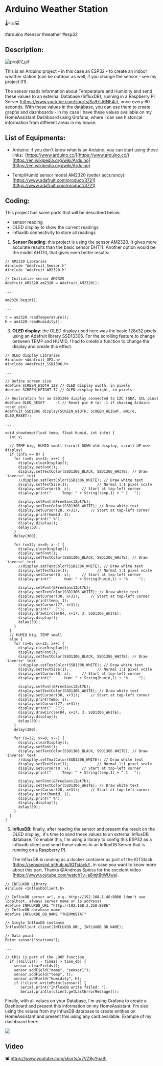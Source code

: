 # Arduino Weather Station
🌡️💦📊💻

#arduino #sensor #weather #esp32


## Description:

![proj07_gif](https://github.com/mmiller1br/mm_projects/assets/32887571/516ac97b-383c-4f97-8691-9268514e87ad)


This is an Arduino project - in this case an ESP32 - to create an indoor weather station (can be outdoor as well, if you change the sensor - see my project 01). 

The sensor reads information about Temperature and Humidity and send these values to an external Database (InfluxDB), running in a Raspberry PI Server (https://www.youtube.com/shorts/Sa97st6NF4c), once every 60 seconds. With these values in the database, you can use them to create graphs and dashboards - in my case I have these values available on my HomeAssistant Dashboard using Grafana, where I can see historical information from different areas in my house.

## List of Equipments:

- Arduino: if you don´t know what is an Arduino, you can start using these links: 
  [https://www.arduino.cc/](https://www.arduino.cc/)
  [https://en.wikipedia.org/wiki/Arduino](https://en.wikipedia.org/wiki/Arduino)​

- Temp/Humid sensor model AM2320 (better accurancy): 
  [https://www.adafruit.com/product/3721](https://www.adafruit.com/product/3721)



## Coding:

This project has some parts that will be described below:
- sensor reading
- OLED display to show the current readings
- influxdb connectivity to store all readings

1) **Sensor Reading**: this project is using the sensor AM2320. It gives more accurate results than the basic sensor DHT11. Another option would be the model AHT10, that gives even better results:

```arduino
// AM2320 Libraries
#include "Adafruit_Sensor.h"
#include "Adafruit_AM2320.h"

// Initialize sensor AM2320
Adafruit_AM2320 am2320 = Adafruit_AM2320();

...

am2320.begin();

...

t = am2320.readTemperature();
h = am2320.readHumidity();
```

3) **OLED display**: the OLED display used here was the basic 128x32 pixels using an Adafruit library SSD13306. For the scrolling feature to change between TEMP and HUMID, I had to create a function to change the display and create this effect.

```arduino
// OLED display Libraries
#include <Adafruit_GFX.h>
#include <Adafruit_SSD1306.h>

... 

// Define screen size     
#define SCREEN_WIDTH 128 // OLED display width, in pixels
#define SCREEN_HEIGHT 32 // OLED display height, in pixels

// Declaration for an SSD1306 display connected to I2C (SDA, SCL pins)
#define OLED_RESET     -1 // Reset pin # (or -1 if sharing Arduino reset pin)
Adafruit_SSD1306 display(SCREEN_WIDTH, SCREEN_HEIGHT, &Wire, OLED_RESET);

...

void showtemp(float temp, float humid, int info) {
  int x;
    
  // TEMP big, HUMID small (scroll DOWN old display, scroll UP new display)
  if (info == 0) {
    for (x=0; x<=32; x++) {
      display.clearDisplay();
      display.setFont();
      display.setTextColor(SSD1306_BLACK, SSD1306_WHITE); // Draw 'inverse' text
      //display.setTextColor(SSD1306_WHITE); // Draw white text
      display.setTextSize(1);             // Normal 1:1 pixel scale
      display.setCursor(0, x);     // Start at top-left corner
      display.print("     Temp: " + String(temp,1) + " C   ");
  
      display.setFont(&FreeSans12pt7b);
      display.setTextColor(SSD1306_WHITE); // Draw white text
      display.setCursor(28, x+31);     // Start at top-left corner
      display.print(humid, 1);
      display.print(" %");
      display.display();
      delay(30);
    }
    delay(300);
    
    for (x=32; x>=0; x--) {
      display.clearDisplay();
      display.setFont();
      display.setTextColor(SSD1306_BLACK, SSD1306_WHITE); // Draw 'inverse' text
      //display.setTextColor(SSD1306_WHITE); // Draw white text
      display.setTextSize(1);             // Normal 1:1 pixel scale
      display.setCursor(0, x);     // Start at top-left corner
      display.print("      Hum: " + String(humid,1) + "%     ");
  
      display.setFont(&FreeSans12pt7b);
      display.setTextColor(SSD1306_WHITE); // Draw white text
      display.setCursor(30, x+31);     // Start at top-left corner
      display.print(temp, 1);
      display.setCursor(77, x+31);
      display.print("  C");
      display.drawCircle(84, x+17, 3, SSD1306_WHITE);
      display.display();
      delay(30);
    }
  }
  // HUMID big, TEMP small
  else {
    for (x=0; x<=32; x++) {
      display.clearDisplay();
      display.setFont();
      display.setTextColor(SSD1306_BLACK, SSD1306_WHITE); // Draw 'inverse' text
      //display.setTextColor(SSD1306_WHITE); // Draw white text
      display.setTextSize(1);             // Normal 1:1 pixel scale
      display.setCursor(0, x);     // Start at top-left corner
      display.print("      Hum: " + String(humid,1) + "%     ");
  
      display.setFont(&FreeSans12pt7b);
      display.setTextColor(SSD1306_WHITE); // Draw white text
      display.setCursor(30, x+31);     // Start at top-left corner
      display.print(temp, 1);
      display.setCursor(77, x+31);
      display.print("  C");
      display.drawCircle(84, x+17, 3, SSD1306_WHITE);
      display.display();
      delay(30); 
    }
    delay(300);
    
    for (x=32; x>=0; x--) {
      display.clearDisplay();
      display.setFont();
      display.setTextColor(SSD1306_BLACK, SSD1306_WHITE); // Draw 'inverse' text
      //display.setTextColor(SSD1306_WHITE); // Draw white text
      display.setTextSize(1);             // Normal 1:1 pixel scale
      display.setCursor(0, x);     // Start at top-left corner
      display.print("     Temp: " + String(temp,1) + " C   ");
  
      display.setFont(&FreeSans12pt7b);
      display.setTextColor(SSD1306_WHITE); // Draw white text
      display.setCursor(28, x+31);     // Start at top-left corner
      display.print(humid, 1);
      display.print(" %");
      display.display();
      delay(30);
    }
  }
}
```

5) **InfluxDB**: finally, after reading the sensor and present the result on the OLED display,, it's time to send these values to an external InfluxDB database. To enable this, I'm using a library to config this ESP32 as a influxdb client and send these values to an InfluxDB Server that is running on a Raspberry PI.
   
   The InfluxDB is running as a docker container as part of the IOTStack (https://sensorsiot.github.io/IOTstack/), in case you want to know more about this part. Thanks @Andreas Spiess for the excelent video (https://www.youtube.com/watch?v=a6mjt8tWUws).

```
// INFLUXDB Library
#include <InfluxDbClient.h>

// InfluxDB server url, e.g. http://192.168.1.48:8086 (don't use localhost, always server name or ip address)
#define INFLUXDB_URL "http://192.168.2.250:8086"
// InfluxDB database name 
#define INFLUXDB_DB_NAME "THERMOSTAT"

// Single InfluxDB instance
InfluxDBClient client(INFLUXDB_URL, INFLUXDB_DB_NAME);

// Data point
Point sensor("stations");

...

// this is part of the LOOP function
  if ((millis() - time2) > time_db) {
    sensor.clearFields();
    sensor.addField("name", "sensor1");
    sensor.addField("temp", t);
    sensor.addField("humidity", h);
    if (!client.writePoint(sensor)) {
       Serial.print("InfluxDB write failed: ");
       Serial.println(client.getLastErrorMessage());
```

Finally, with all values on your Database, I'm using Grafana to create a Dashboard and present this information on my HomeAssistant. I'm also using the values from my InfluxDB database to create entities on HomeAssistant and present this using any card available.  Example of my dashboard here:

![](_assets/proj01_dashboard.png)


## Video

📽️ https://www.youtube.com/shorts/u7VZ8gYpaBI

